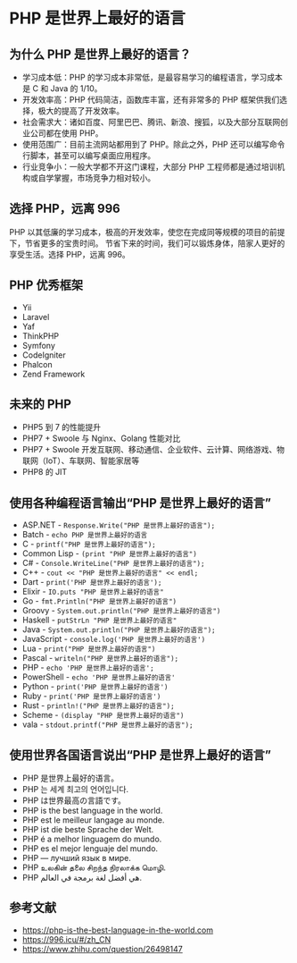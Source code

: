 # PHP 是世界上最好的语言

## 为什么 PHP 是世界上最好的语言？

- 学习成本低：PHP 的学习成本非常低，是最容易学习的编程语言，学习成本是 C 和 Java 的 1/10。
- 开发效率高：PHP 代码简洁，函数库丰富，还有非常多的 PHP 框架供我们选择，极大的提高了开发效率。
- 社会需求大：诸如百度、阿里巴巴、腾讯、新浪、搜狐，以及大部分互联网创业公司都在使用 PHP。
- 使用范围广：目前主流网站都用到了 PHP。除此之外，PHP 还可以编写命令行脚本，甚至可以编写桌面应用程序。
- 行业竞争小：一般大学都不开这门课程，大部分 PHP 工程师都是通过培训机构或自学掌握，市场竞争力相对较小。


## 选择 PHP，远离 996

PHP 以其低廉的学习成本，极高的开发效率，使您在完成同等规模的项目的前提下，节省更多的宝贵时间。
节省下来的时间，我们可以锻炼身体，陪家人更好的享受生活。选择 PHP，远离 996。


## PHP 优秀框架

- Yii
- Laravel
- Yaf
- ThinkPHP
- Symfony
- CodeIgniter
- Phalcon
- Zend Framework


## 未来的 PHP

- PHP5 到 7 的性能提升
- PHP7 + Swoole 与 Nginx、Golang 性能对比
- PHP7 + Swoole 开发互联网、移动通信、企业软件、云计算、网络游戏、物联网（IoT）、车联网、智能家居等
- PHP8 的 JIT


## 使用各种编程语言输出“PHP 是世界上最好的语言”

- ASP.NET - `Response.Write("PHP 是世界上最好的语言");`
- Batch - `echo PHP 是世界上最好的语言`
- C - `printf("PHP 是世界上最好的语言");`
- Common Lisp - `(print "PHP 是世界上最好的语言")`
- C# - `Console.WriteLine("PHP 是世界上最好的语言");`
- C++ - `cout << "PHP 是世界上最好的语言" << endl;`
- Dart - `print('PHP 是世界上最好的语言');`
- Elixir - `IO.puts "PHP 是世界上最好的语言"`
- Go - `fmt.Println("PHP 是世界上最好的语言")`
- Groovy - `System.out.println("PHP 是世界上最好的语言")`
- Haskell - `putStrLn "PHP 是世界上最好的语言"`
- Java - `System.out.println("PHP 是世界上最好的语言");`
- JavaScript - `console.log('PHP 是世界上最好的语言')`
- Lua - `print("PHP 是世界上最好的语言")`
- Pascal - `writeln("PHP 是世界上最好的语言");`
- PHP - `echo 'PHP 是世界上最好的语言';`
- PowerShell - `echo 'PHP 是世界上最好的语言'`
- Python - `print('PHP 是世界上最好的语言')`
- Ruby - `print('PHP 是世界上最好的语言')`
- Rust - `println!("PHP 是世界上最好的语言");`
- Scheme - `(display "PHP 是世界上最好的语言")`
- vala - `stdout.printf("PHP 是世界上最好的语言");`


## 使用世界各国语言说出“PHP 是世界上最好的语言”

- PHP 是世界上最好的语言。
- PHP 는 세계 최고의 언어입니다.
- PHP は世界最高の言語です。
- PHP is the best language in the world.
- PHP est le meilleur langage au monde.
- PHP ist die beste Sprache der Welt.
- PHP é a melhor linguagem do mundo.
- PHP es el mejor lenguaje del mundo.
- PHP — лучший язык в мире.
- PHP உலகின் தலை சிறந்த நிரலாக்க மொழி.
- PHP هي أفضل لغة برمجة في العالم.


## 参考文献

- https://php-is-the-best-language-in-the-world.com
- https://996.icu/#/zh_CN
- https://www.zhihu.com/question/26498147
